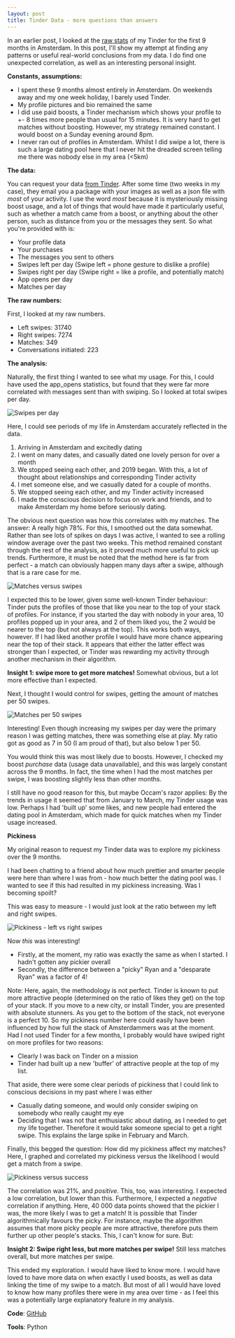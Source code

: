 ```yaml
---
layout: post
title: Tinder Data - more questions than answers
---
```


In an earlier post, I looked at the [raw stats](https://rian-van-den-ander.github.io/9-Months-Tinder-Amsterdam/) of my Tinder for the first 9 months in Amsterdam. In this post, I'll show my attempt at finding any patterns or useful real-world conclusions from my data. I do find one unexpected correlation, as well as an interesting personal insight. 

**Constants, assumptions:**
* I spent these 9 months almost entirely in Amsterdam. On weekends away and my one week holiday, I barely used Tinder.
* My profile pictures and bio remained the same
* I did use paid boosts, a Tinder mechanism which shows your profile to +- 8 times more people than usual for 15 minutes. It is very hard to get matches without boosting. However, my strategy remained constant. I would boost on a Sunday evening around 8pm.
* I never ran out of profiles in Amsterdam. Whilst I did swipe a lot, there is such a large dating pool here that I never hit the dreaded screen telling me there was nobody else in my area (<5km) 
 
**The data:**

You can request your data [from Tinder](https://account.gotinder.com/data). After some time (two weeks in my case), they email you a package with your images as well as a json file with _most_ of your activity. I use the word _most_ because it is mysteriously missing boost usage, and a lot of things that would have made it particularly useful, such as whether a match came from a boost, or anything about the other person, such as distance from you or the messages they sent. So what you're provided with is:

* Your profile data
* Your purchases
* The messages you sent to others
* Swipes left per day (Swipe left = phone gesture to dislike a profile)
* Swipes right per day (Swipe right = like a profile, and potentially match) 
* App opens per day
* Matches per day

**The raw numbers:**

First, I looked at my raw numbers. 
* Left swipes: 31740
* Right swipes: 7274
* Matches: 349
* Conversations initiated: 223

**The analysis:**

Naturally, the first thing I wanted to see what my usage. For this, I could have used the app_opens statistics, but found that they were far more correlated with messages sent than with swiping. So I looked at total swipes per day. 

![Swipes per day](../images/analyses/tinder_2019_07_28/swipes_per_day.png "Swipes per day")

Here, I could see periods of my life in Amsterdam accurately reflected in the data.
1. Arriving in Amsterdam and excitedly dating
2. I went on many dates, and casually dated one lovely person for over a month
3. We stopped seeing each other, and 2019 began. With this, a lot of thought about relationships and corresponding Tinder activity
4. I met someone else, and we casually dated for a couple of months. 
5. We stopped seeing each other, and my Tinder activity increased
6. I made the conscious decision to focus on work and friends, and to make Amsterdam my home before seriously dating. 


The obvious next question was how this correlates with my matches. The answer: A really high 78%. For this, I smoothed out the data somewhat. Rather than see lots of spikes on days I was active, I wanted to see a rolling window average over the past two weeks. This method remained constant through the rest of the analysis, as it proved much more useful to pick up trends. Furthermore, it must be noted that the method here is far from perfect - a match can obviously happen many days after a swipe, although that is a rare case for me.

![Matches versus swipes](../images/analyses/tinder_2019_07_28/matches_versus_swipes.png "Matches versus swipes")

I expected this to be lower, given some well-known Tinder behaviour: Tinder puts the profiles of those that like you near to the top of your stack of profiles. For instance, if you started the day with nobody in your area, 10 profiles popped up in your area, and 2 of them liked you, the 2 would be nearer to the top (but not always at the top). This works both ways, however. If I had liked another profile I would have more chance appearing near the top of their stack. It appears that either the latter effect was stronger than I expected, or Tinder was rewarding my activity through another mechanism in their algorithm.

**Insight 1: swipe more to get more matches!** Somewhat obvious, but a lot more effective than I expected.

Next, I thought I would control for swipes, getting the amount of matches per 50 swipes.

![Matches per 50 swipes](../images/analyses/tinder_2019_07_28/matches_per_swipes.png "Matches per 50 swipes")

Interesting! Even though increasing my swipes per day were the primary reason I was getting matches, there was something else at play. My ratio got as good as 7 in 50 (I am proud of that), but also below 1 per 50.

You would think this was most likely due to boosts. However, I checked my boost _purchase_ data (usage data unavailable), and this was largely constant across the 9 months. In fact, the time when I had the most matches per swipe, I was boosting slightly less than other months. 

I still have no good reason for this, but maybe Occam's razor applies: By the trends in usage it seemed that from January to March, my Tinder usage was low. Perhaps I had 'built up' some likes, and new people had entered the dating pool in Amsterdam, which made for quick matches when my Tinder usage increased. 

**Pickiness**

My original reason to request my Tinder data was to explore my pickiness over the 9 months. 

I had been chatting to a friend about how much prettier and smarter people were here than where I was from - how much better the dating pool was. I wanted to see if this had resulted in my pickiness increasing. Was I becoming spoilt?

This was easy to measure - I would just look at the ratio between my left and right swipes. 

![Pickiness - left vs right swipes ](../images/analyses/tinder_2019_07_28/left_vs_right.png "Pickiness - left vs right swipes ")

Now _this_ was interesting!
* Firstly, at the moment, my ratio was exactly the same as when I started. I hadn't gotten any pickier overall
* Secondly, the difference between a "picky" Ryan and a "desparate Ryan" was a factor of 4!

Note: Here, again, the methodology is not perfect. Tinder is known to put more attractive people (determined on the ratio of likes they get) on the top of your stack. If you move to a new city, or install Tinder, you are presented with absolute stunners. As you get to the bottom of the stack, not everyone is a perfect 10. So my pickiness number here could easily have been influenced by how full the stack of Amsterdammers was at the moment. Had I not used Tinder for a few months, I probably would have swiped right on more profiles for two reasons:
* Clearly I was back on Tinder on a mission 
* Tinder had built up a new 'buffer' of attractive people at the top of my list.

That aside, there were some clear periods of pickiness that I could link to conscious decisions in my past where I was either
* Casually dating someone, and would only consider swiping on somebody who really caught my eye
* Deciding that I was not that enthusiastic about dating, as I needed to get my life together. Therefore it would take someone special to get a right swipe. This explains the large spike in February and March. 

Finally, this begged the question: How did my pickiness affect my matches? Here, I graphed and correlated my pickiness versus the likelihood I would get a match from a swipe. 

![Pickiness versus success](../images/analyses/tinder_2019_07_28/pickiness_correlation.png "Pickiness versus success")

The correlation was 21%, and _positive_. This, too, was interesting. I expected a low correlation, but lower than this. Furthermore, I expected a _negative_ correlation if anything. Here, 40 000 data points showed that the pickier I was, the more likely I was to get a match! It is possible that Tinder algorithmically favours the picky. For instance, maybe the algorithm assumes that more picky people are more attractive, therefore puts them further up other people's stacks. This, I can't know for sure. But:

**Insight 2: Swipe right less, but more matches per swipe!** Still less matches overall, but more matches per swipe. 

This ended my exploration. I would have liked to know more. I would have loved to have more data on when exactly I used boosts, as well as data linking the time of my swipe to a match. But most of all I would have loved to know how many profiles there were in my area over time - as I feel this was a potentially large explanatory feature in my analysis.

**Code**: [GitHub](https://github.com/rian-van-den-ander/explorations/tree/master/tinder_data)

**Tools**: Python

 


